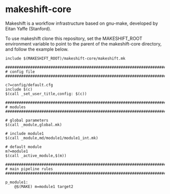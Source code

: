 # makeshift-core
Makeshift is a workflow infrastructure based on gnu-make, developed by Eitan Yaffe (Stanford).

To use makeshift clone this repository, set the MAKESHIFT_ROOT environment variable to point to the parent of the makeshift-core directory, and follow the example below.

```
include $(MAKESHIFT_ROOT)/makeshift-core/makeshift.mk

#####################################################################################################
# config file
#####################################################################################################

c?=config/default.cfg
include $(c)
$(call _set_user_title,config: $(c))

#####################################################################################################
# modules
#####################################################################################################

# global parameters
$(call _module,global.mk)

# include module1
$(call _module,md/module1/module1_int.mk)

# default module
m?=module1
$(call _active_module,$(m))

#####################################################################################################
# main pipeline rules
#####################################################################################################

p_module1:
	@$(MAKE) m=module1 target2
```
